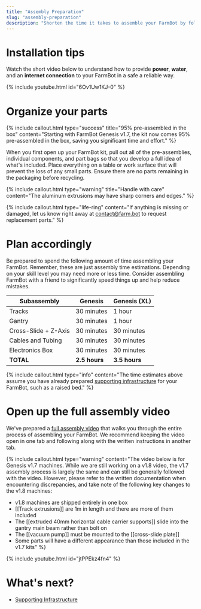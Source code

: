 ```yaml
---
title: "Assembly Preparation"
slug: "assembly-preparation"
description: "Shorten the time it takes to assemble your FarmBot by following these preliminary steps"
---
```


# Installation tips

Watch the short video below to understand how to provide **power**, **water**, and an **internet connection** to your FarmBot in a safe a reliable way.

{% include youtube.html id="6Ov1Uw1KJ-0" %}

# Organize your parts

{%
include callout.html
type="success"
title="95% pre-assembled in the box"
content="Starting with FarmBot Genesis v1.7, the kit now comes 95% pre-assembled in the box, saving you significant time and effort."
%}

When you first open up your FarmBot kit, pull out all of the pre-assemblies, individual components, and part bags so that you develop a full idea of what's included. Place everything on a table or work surface that will prevent the loss of any small parts. Ensure there are no parts remaining in the packaging before recycling.

{%
include callout.html
type="warning"
title="Handle with care"
content="The aluminum extrusions may have sharp corners and edges."
%}

{%
include callout.html
type="life-ring"
content="If anything is missing or damaged, let us know right away at [contact@farm.bot](mailto:contact@farm.bot) to request replacement parts."
%}

# Plan accordingly

Be prepared to spend the following amount of time assembling your FarmBot. Remember, these are just assembly time estimations. Depending on your skill level you may need more or less time. Consider assembling FarmBot with a friend to significantly speed things up and help reduce mistakes.

|Subassembly          |Genesis       |Genesis (XL) |
|---------------------|--------------|-------------|
|Tracks               |30 minutes    |1 hour
|Gantry               |30 minutes    |1 hour
|Cross-Slide + Z-Axis |30 minutes    |30 minutes
|Cables and Tubing    |30 minutes    |30 minutes
|Electronics Box      |30 minutes    |30 minutes
|**TOTAL**            |**2.5 hours** |**3.5 hours**

{%
include callout.html
type="info"
content="The time estimates above assume you have already prepared [supporting infrastructure](../supporting-infrastructure.md) for your FarmBot, such as a raised bed."
%}

# Open up the full assembly video

We've prepared a [full assembly video](https://www.youtube.com/watch?v=jtPPEkz4fn4) that walks you through the entire process of assembling your FarmBot. We recommend keeping the video open in one tab and following along with the written instructions in another tab.

{%
include callout.html
type="warning"
content="The video below is for Genesis v1.7 machines. While we are still working on a v1.8 video, the v1.7 assembly process is largely the same and can still be generally followed with the video. However, please refer to the written documentation when encountering discrepancies, and take note of the following key changes to the v1.8 machines:
- v1.8 machines are shipped entirely in one box
- [[Track extrusions]] are 1m in length and there are more of them included
- The [[extruded 40mm horizontal cable carrier supports]] slide into the gantry main beam rather than bolt on
- The [[vacuum pump]] must be mounted to the [[cross-slide plate]]
- Some parts will have a different appearance than those included in the v1.7 kits"
%}

{% include youtube.html id="jtPPEkz4fn4" %}


# What's next?

 * [Supporting Infrastructure](../supporting-infrastructure.md)
